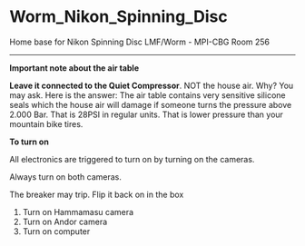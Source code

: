 # Worm_Nikon_Spinning_Disc
Home base for Nikon Spinning Disc LMF/Worm  - MPI-CBG Room 256

___

**Important note about the air table**

**Leave it connected to the Quiet Compressor**. NOT the house air.  Why? You may ask.  Here is the answer: The air table contains very sensitive silicone seals which the house air will damage if someone turns the pressure above 2.000 Bar.  That is 28PSI in regular units.  That is lower pressure than your mountain bike tires. 

**To turn on**

All electronics are triggered to turn on by turning on the cameras.

Always turn on both cameras.

The breaker may trip. Flip it back on in the box

1. Turn on Hammamasu camera
2. Turn on Andor camera
3. Turn on computer

